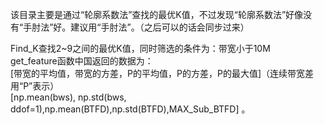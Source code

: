 该目录主要是通过“轮廓系数法”查找的最优K值，不过发现“轮廓系数法”好像没有“手肘法”好。建议用“手肘法”。（之后可以的话会同步过来）

Find_K查找2~9之间的最优K值，同时筛选的条件为：带宽小于10M  
get_feature函数中国返回的数据为：  
[带宽的平均值，带宽的方差，P的平均值，P的方差，P的最大值]（连续带宽差用“P”表示）  
[np.mean(bws), np.std(bws, ddof=1),np.mean(BTFD),np.std(BTFD),MAX_Sub_BTFD] 。
